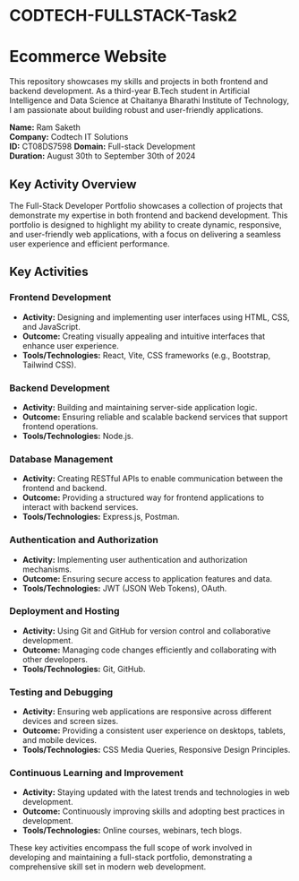 # CODTECH-FULLSTACK-Task2
# Ecommerce Website

This repository showcases my skills and projects in both frontend and backend development. As a third-year B.Tech student in Artificial Intelligence and Data Science at Chaitanya Bharathi Institute of Technology, I am passionate about building robust and user-friendly applications.

**Name:** Ram Saketh  
**Company:** Codtech IT Solutions  
**ID:** CT08DS7598
**Domain:** Full-stack Development  
**Duration:** August 30th to September 30th of 2024

## Key Activity Overview

The Full-Stack Developer Portfolio showcases a collection of projects that demonstrate my expertise in both frontend and backend development. This portfolio is designed to highlight my ability to create dynamic, responsive, and user-friendly web applications, with a focus on delivering a seamless user experience and efficient performance.

## Key Activities

### Frontend Development
- **Activity:** Designing and implementing user interfaces using HTML, CSS, and JavaScript.
- **Outcome:** Creating visually appealing and intuitive interfaces that enhance user experience.
- **Tools/Technologies:** React, Vite, CSS frameworks (e.g., Bootstrap, Tailwind CSS).

### Backend Development
- **Activity:** Building and maintaining server-side application logic.
- **Outcome:** Ensuring reliable and scalable backend services that support frontend operations.
- **Tools/Technologies:** Node.js.

### Database Management
- **Activity:** Creating RESTful APIs to enable communication between the frontend and backend.
- **Outcome:** Providing a structured way for frontend applications to interact with backend services.
- **Tools/Technologies:** Express.js, Postman.

### Authentication and Authorization
- **Activity:** Implementing user authentication and authorization mechanisms.
- **Outcome:** Ensuring secure access to application features and data.
- **Tools/Technologies:** JWT (JSON Web Tokens), OAuth.

### Deployment and Hosting
- **Activity:** Using Git and GitHub for version control and collaborative development.
- **Outcome:** Managing code changes efficiently and collaborating with other developers.
- **Tools/Technologies:** Git, GitHub.

### Testing and Debugging
- **Activity:** Ensuring web applications are responsive across different devices and screen sizes.
- **Outcome:** Providing a consistent user experience on desktops, tablets, and mobile devices.
- **Tools/Technologies:** CSS Media Queries, Responsive Design Principles.

### Continuous Learning and Improvement
- **Activity:** Staying updated with the latest trends and technologies in web development.
- **Outcome:** Continuously improving skills and adopting best practices in development.
- **Tools/Technologies:** Online courses, webinars, tech blogs.

These key activities encompass the full scope of work involved in developing and maintaining a full-stack portfolio, demonstrating a comprehensive skill set in modern web development.

